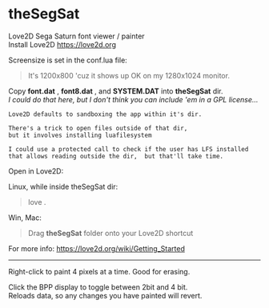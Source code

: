 # theSegSat
Love2D Sega Saturn font viewer / painter  
Install Love2D  https://love2d.org

Screensize is set in the conf.lua file:  

>It's 1200x800 'cuz it shows up OK on my 1280x1024 monitor.  

Copy **font.dat** , **font8.dat** , and **SYSTEM.DAT** into **theSegSat** dir.  
*I could do that here, but I don't think you can include 'em in a GPL license...*  
  
    Love2D defaults to sandboxing the app within it's dir.
    
    There's a trick to open files outside of that dir,  
    but it involves installing luafilesystem
    
    I could use a protected call to check if the user has LFS installed
    that allows reading outside the dir,  but that'll take time.

Open in Love2D:  

Linux, while inside theSegSat dir:  
>love .

Win, Mac:  
>Drag **theSegSat** folder onto your Love2D shortcut  

For more info:  https://love2d.org/wiki/Getting_Started

---

Right-click to paint 4 pixels at a time.  Good for erasing.  

Click the BPP display to toggle between 2bit and 4 bit.  
Reloads data, so any changes you have painted will revert.  

